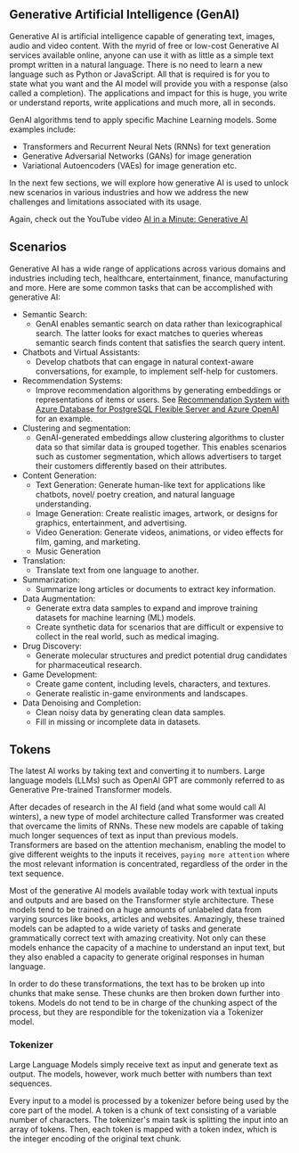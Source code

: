 ## Generative Artificial Intelligence (GenAI)

Generative AI is artificial intelligence capable of generating text, images, audio and video content. With the myrid of free or low-cost Generative AI services available online, anyone can use it with as little as a simple text prompt written in a natural language. There is no need to learn a new language such as Python or JavaScript. All that is required is for you to state what you want and the AI model will provide you with a response (also called a completion). The applications and impact for this is huge, you write or understand reports, write applications and much more, all in seconds.

GenAI algorithms tend to apply specific Machine Learning models. Some examples include:

- Transformers and Recurrent Neural Nets (RNNs) for text generation
- Generative Adversarial Networks (GANs) for image generation
- Variational Autoencoders (VAEs) for image generation etc.

In the next few sections, we will explore how generative AI is used to unlock new scenarios in various industries and how we address the new challenges and limitations associated with its usage.

Again, check out the YouTube video [AI in a Minute: Generative AI](https://youtu.be/om7iYSucLrk)

## Scenarios

Generative AI has a wide range of applications across various domains and industries including tech, healthcare, entertainment, finance, manufacturing and more. Here are some common tasks that can be accomplished with generative AI:

- Semantic Search:
  - GenAI enables semantic search on data rather than lexicographical search. The latter looks for exact matches to queries whereas semantic search finds content that satisfies the search query intent.
- Chatbots and Virtual Assistants:
  - Develop chatbots that can engage in natural context-aware conversations, for example, to implement self-help for customers.
- Recommendation Systems:
  - Improve recommendation algorithms by generating embeddings or representations of items or users. See [Recommendation System with Azure Database for PostgreSQL Flexible Server and Azure OpenAI](https://learn.microsoft.com/azure/postgresql/flexible-server/generative-ai-recommendation-system) for an example.
- Clustering and segmentation:
  - GenAI-generated embeddings allow clustering algorithms to cluster data so that similar data is grouped together. This enables scenarios such as customer segmentation, which allows advertisers to target their customers differently based on their attributes.
- Content Generation:
  - Text Generation: Generate human-like text for applications like chatbots, novel/ poetry creation, and natural language understanding.
  - Image Generation: Create realistic images, artwork, or designs for graphics, entertainment, and advertising.
  - Video Generation: Generate videos, animations, or video effects for film, gaming, and marketing.
  - Music Generation
- Translation:
  - Translate text from one language to another.
- Summarization:
  - Summarize long articles or documents to extract key information.
- Data Augmentation:
  - Generate extra data samples to expand and improve training datasets for machine learning (ML) models.
  - Create synthetic data for scenarios that are difficult or expensive to collect in the real world, such as medical imaging.
- Drug Discovery:
  - Generate molecular structures and predict potential drug candidates for pharmaceutical research.
- Game Development:
  - Create game content, including levels, characters, and textures.
  - Generate realistic in-game environments and landscapes.
- Data Denoising and Completion:
  - Clean noisy data by generating clean data samples.
  - Fill in missing or incomplete data in datasets.

## Tokens

The latest AI works by taking text and converting it to numbers. Large language models (LLMs) such as OpenAI GPT are commonly referred to as Generative Pre-trained Transformer models.

After decades of research in the AI field (and what some would call AI winters), a new type of model architecture called Transformer was created that overcame the limits of RNNs. These new models are capable of taking much longer sequences of text as input than previous models. Transformers are based on the attention mechanism, enabling the model to give different weights to the inputs it receives, `paying more attention` where the most relevant information is concentrated, regardless of the order in the text sequence.

Most of the generative AI models available today work with textual inputs and outputs and are based on the Transformer style architecture. These models tend to be trained on a huge amounts of unlabeled data from varying sources like books, articles and websites. Amazingly, these trained models can be adapted to a wide variety of tasks and generate grammatically correct text with amazing creativity. Not only can these models enhance the capacity of a machine to understand an input text, but they also enabled a capacity to generate original responses in human language.

In order to do these transformations, the text has to be broken up into chunks that make sense. These chunks are then broken down further into tokens. Models do not tend to be in charge of the chunking aspect of the process, but they are respondible for the tokenization via a Tokenizer model.

### Tokenizer

Large Language Models simply receive text as input and generate text as output. The models, however, work much better with numbers than text sequences.

Every input to a model is processed by a tokenizer before being used by the core part of the model. A token is a chunk of text consisting of a variable number of characters. The tokenizer's main task is splitting the input into an array of tokens. Then, each token is mapped with a token index, which is the integer encoding of the original text chunk.
